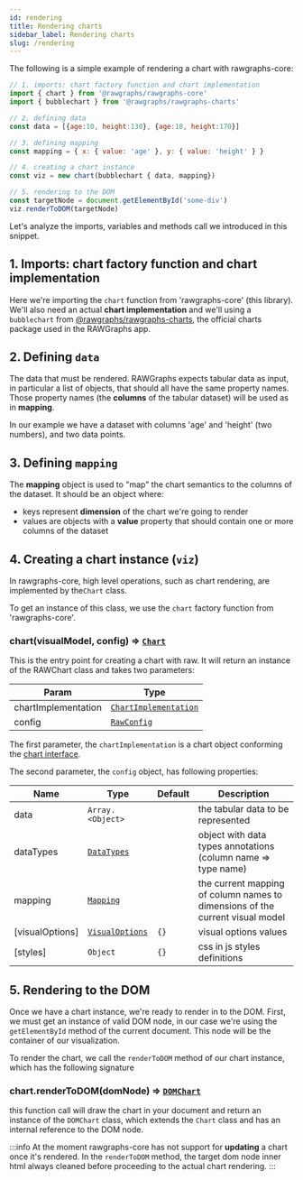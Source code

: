 ```yaml
---
id: rendering
title: Rendering charts
sidebar_label: Rendering charts
slug: /rendering
---
```



The following is a simple example of rendering a chart with rawgraphs-core:

```js
// 1. imports: chart factory function and chart implementation
import { chart } from '@rawgraphs/rawgraphs-core'
import { bubblechart } from '@rawgraphs/rawgraphs-charts'

// 2. defining data
const data = [{age:10, height:130}, {age:18, height:170}]

// 3. defining mapping
const mapping = { x: { value: 'age' }, y: { value: 'height' } }

// 4. creating a chart instance
const viz = new chart(bubblechart { data, mapping})

// 5. rendering to the DOM
const targetNode = document.getElementById('some-div')
viz.renderToDOM(targetNode)
```

Let's analyze the imports, variables and methods call we introduced in this snippet.

## 1. Imports: chart factory function and chart implementation
Here we're importing the `chart` function from 'rawgraphs-core' (this library). 
We'll also need an actual **chart implementation** and we'll using a `bubblechart` from [@rawgraphs/rawgraphs-charts](https://github.com/rawgraphs/rawgraphs-charts),
the official charts package used in the RAWGraphs app.

## 2. Defining `data`
The data that must be rendered. RAWGraphs expects tabular data as input, in particular a list of objects,
that should all have the same property names. Those property names (the **columns** of the tabular dataset) will be
used as in **mapping**.

In our example we have a dataset with columns 'age' and 'height' (two numbers), and two data points.



## 3. Defining `mapping` 
The **mapping** object is used to "map" the chart semantics to the columns of the dataset. 
It should be an object where: 

- keys represent **dimension** of the chart we're going to render
- values are objects with a **value** property that should contain one or more columns of the dataset 


## 4. Creating a chart instance (`viz`)
In rawgraphs-core, high level operations, such as chart rendering, are implemented by the`Chart` class.

To get an instance of this class, we use the `chart` factory function from 'rawgraphs-core'. 

### chart(visualModel, config) ⇒ [<code>Chart</code>](#Chart)
This is the entry point for creating a chart with raw. It will return an instance of the RAWChart class and takes two parameters:

| Param | Type |
| --- | --- |
| chartImplementation | [<code>ChartImplementation</code>](#ChartImplementation) | 
| config | [<code>RawConfig</code>](#RawConfig) | 


The first parameter, the `chartImplementation` is a chart object conforming the [chart interface](chart-interface.md).

The second parameter, the `config` object, has following properties:

| Name | Type | Default | Description |
| --- | --- | --- | --- |
| data | <code>Array.&lt;Object&gt;</code> |  | the tabular data to be represented |
| dataTypes | [<code>DataTypes</code>](#DataTypes) |  | object with data types annotations (column name => type name) |
| mapping | [<code>Mapping</code>](#Mapping) |  | the current mapping of column names to dimensions of the current visual model |
| [visualOptions] | [<code>VisualOptions</code>](#VisualOptions) | <code>{}</code> | visual options values |
| [styles] | <code>Object</code> | <code>{}</code> | css in js styles definitions |



## 5. Rendering to the DOM
Once we have a chart instance, we're ready to render in to the DOM.
First, we must get an instance of valid DOM node, in our case we're using the `getElementById` method of the current document. This node will be the container of our visualization.

To render the chart, we call the `renderToDOM` method of our chart instance, which has the following signature

### chart.renderToDOM(domNode) ⇒ [<code>DOMChart</code>](api.md#domchart)

this function call will draw the chart in your document and return an instance of the `DOMChart` class, which extends the `Chart` class and has an internal reference to the DOM node.

:::info
At the moment rawgraphs-core has not support for **updating** a chart once it's rendered. In the `renderToDOM` method, the target dom node inner html always cleaned before proceeding to the actual chart rendering.
:::

